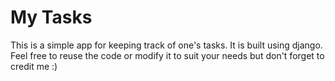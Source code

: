 # My Tasks
This is a simple app for keeping track of one's tasks.
It is built using django.
Feel free to reuse the code or modify it to suit your needs but don't forget to credit me :)
